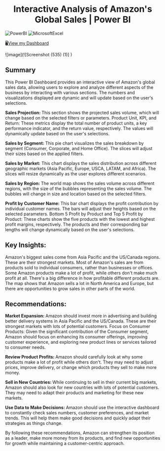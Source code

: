 
<h1 align="center">Interactive Analysis of Amazon's Global Sales | Power BI</h1>
<p>
  <img alt="PowerBI" src="https://img.shields.io/badge/-PowerBI-F2C811?style=flat-square&logo=powerbi&logoColor=white" />
  <img alt="MicrosoftExcel" src="https://img.shields.io/badge/-Microsoft Excel-217346?style=flat-square&logo=microsoftexcel&logoColor=white" />
</p>
🖥️<a href="https://app.powerbi.com/groups/me/reports/95432b3e-6cba-4c6d-a9ac-d94439f51917/4cc3bea85ae056eac9eb?experience=power-bi" >View my Dashboard</a>

![image](![Screenshot (535) (1)]
)

## Summary
This Power BI Dashboard provides an interactive view of Amazon's global sales data, allowing users to explore and analyze different aspects of the business by interacting with various sections. The numbers and visualizations displayed are dynamic and will update based on the user's selections.
<p>
<b>Sales Projection: </b> This section shows the projected sales volume, which will change based on the selected filters or parameters.
Product Unit, KPI, and Return: These metrics display the total number of product units, a key performance indicator, and the return value, respectively. The values will dynamically update based on the user's selections.

<b>Sales by Segment: </b> This pie chart visualizes the sales breakdown by segment (Consumer, Corporate, and Home Office). The slices will adjust their sizes based on the applied filters.

<b>Sales by Market:</b> This chart displays the sales distribution across different geographic markets (Asia Pacific, Europe, USCA, LATAM, and Africa). The slices will resize dynamically as the user explores different scenarios.

<b>Sales by Region: </b> The world map shows the sales volume across different regions, with the size of the bubbles representing the sales volume. The bubbles will change in size and location based on the selected filters.

<b>Profit by Customer Name: </b> This bar chart displays the profit contribution by individual customer names. The bars will adjust their heights based on the selected parameters.
Bottom 5 Profit by Product and Top 5 Profit by Product: These charts show the five products with the lowest and highest profit margins, respectively. The products and their corresponding bar lengths will change dynamically based on the user's selections.
</p>

## Key Insights:

Amazon's biggest sales come from Asia Pacific and the US/Canada regions. These are their strongest markets.
Most of Amazon's sales are from products sold to individual consumers, rather than businesses or offices.
Some Amazon products make a lot of profit, while others don't make much profit at all. There's a big difference in how profitable different products are.
The map shows that Amazon sells a lot in North America and Europe, but there are opportunities to grow sales in other parts of the world.

## Recommendations:
<p>
<b>Market Expansion: </b> Amazon should invest more in advertising and building better delivery systems in Asia Pacific and the US/Canada. These are their strongest markets with lots of potential customers.
Focus on Consumer Products: Given the significant contribution of the Consumer segment, Amazon should focus on enhancing its consumer offerings, improving customer experience, and exploring new product lines or services tailored to consumer needs.
  
<b>Review Product Profits: </b> Amazon should carefully look at why some products make a lot of profit while others don't. They may need to adjust prices, improve delivery, or change which products they sell to make more money.

<b>Sell in New Countries: </b> While continuing to sell in their current big markets, Amazon should also look for new countries with lots of potential customers. They may need to adapt their products and marketing for these new markets.

<b>Use Data to Make Decisions: </b> Amazon should use the interactive dashboard to constantly check sales numbers, customer preferences, and market trends. This will help them make good decisions and quickly adapt their strategies as things change.

By following these recommendations, Amazon can strengthen its position as a leader, make more money from its products, and find new opportunities for growth while maintaining a customer-centric approach.
</p>
